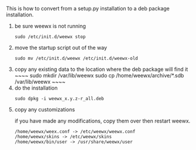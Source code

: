 This is how to convert from a setup.py installation to a deb package installation.

<ol>
<li>be sure weewx is not running</li>

`sudo /etc/init.d/weewx stop`

<li>move the startup script out of the way</li>

`sudo mv /etc/init.d/weewx /etc/init.d/weewx-old`

<li>copy any existing data to the location where the deb package will find it</li>
~~~~
sudo mkdir /var/lib/weewx
sudo cp /home/weewx/archive/*.sdb /var/lib/weewx
~~~~
<li>do the installation</li>

`sudo dpkg -i weewx_x.y.z-r_all.deb`

<li>copy any customizations</li>

if you have made any modifications, copy them over then restart weewx.
~~~~
/home/weewx/weex.conf -> /etc/weewx/weewx.conf
/home/weewx/skins -> /etc/weewx/skins
/home/weewx/bin/user -> /usr/share/weewx/user
~~~~
</ul>